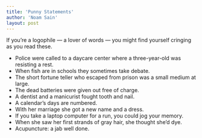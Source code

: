 ```yaml
---
title: 'Punny Statements'
author: 'Noam Sain'
layout: post
---
```


If you’re a logophile — a lover of words — you might find yourself cringing as you read these.

- Police were called to a daycare center where a three-year-old was resisting a rest.
- When fish are in schools they sometimes take debate.
- The short fortune teller who escaped from prison was a small medium at large.
- The dead batteries were given out free of charge.
- A dentist and a manicurist fought tooth and nail.
- A calendar’s days are numbered.
- With her marriage she got a new name and a dress.
- If you take a laptop computer for a run, you could jog your memory.
- When she saw her first strands of gray hair, she thought she’d dye.
- Acupuncture: a jab well done.